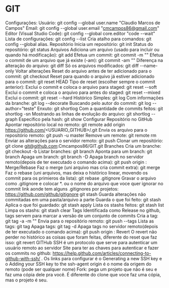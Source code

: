 # GIT
Configurações:
Usuário: git config --global user.name "Claudio Marcos de Campos"
Email: git config --global user.email "cmcampos86@gmail.com"
Editor (Visual Studio Code): git config --global core.editor "code --wait"
Lista de configurações: git config --list
Cria atalho para comandos: git config --global alias.<ALIAS> <COMANDO>
Repositório
Inicia um repositório: git init
Status do repositório: git status
Arquivos
Adiciona um arquivo (usado para incluir ou quando há modificação): git add <NOME DO ARQUIVO>
Efetua um commit: git commit -m "<MENSAGEM DO COMMIT>"
Efetua o commit de um arquivo que já existe (-am): git commit -am "<MENSAGEM DO COMMIT>"
Diferença na alteração do arquivo: git diff
Só os arquivos modificados: git diff --name-only
Voltar alterações 
Reset do arquivo antes de ter adicionado para o commit: git checkout <NOME ARQUIVO>
Reset para quando o arquivo já estiver adicionado para o commit: git reset HEAD <NOME ARQUIVO>
Tipo de reset (escolher sempre o commit anterior): 
Exclui o commit e coloca o arquivo para staged: git reset --soft <HASH>
Exclui o commit e coloca o arquivo para antes do staged: git reset --mixed <HASH>
Exclui o commit: git reset --hard <HASH>
Histórico
Simples: git log
Com informações da branche: git log --decorate
Buscando pelo autor do commit: git log --author="teste"
Enxuto: git shortlog
Com a quantidade de commits feitos: git shortlog -sn
Mostrando as linhas de evolução do arquivo: git shortlog --graph
Específico pela hash: git show <HASH>
Configurar Repositório no GitHub
Apontar repositório local no remoto: git remote add origin https://github.com/<USUARIO_GITHUB>/<NOME DO REPOSITORIO>.git
Envia os arquivo para o repositório remoto: git push -u <NOME DO REMOTE> master
Remove um remote: git remote rm <NOME DO REMOTE>
Enviar as alterações para o servidor remoto: git push <NOME DO REMOTE> <BRANCHE>
Clonar um repositório: git clone git@github.com:Cmcampos86/GIT.git <NOME DO REPOSITORIO>
Branches
Cria um branche: git checkout -b <NOME DO BRANCH>
Listar branches: git branch
Aponta para um branch: git branch <NOME DO BRANCH>
Apaga um branch: git branch -D <NOME DO BRANCH>
Apaga branch no servidor remoto(depois de ter executado o comando acima): git push origin :<BRANCH>
Merge/Rebase
Faz o merge (uni arquivo mas cria commit extra): git merge <NOME BRANCH>
Faz o rebase (uni arquivos, mas deixa o histórico linear, movendo os commit para os primieros da lista): git rebase <NOME BRANCH>
.gitignore
 Gravar o arquivo como .gitignore e colocar *.<EXTENSAO> ou o nome do arquivo que voce quer ignorar no commit
link aonde tem alguns .gitignores por projetos: https://github.com/github/gitignore 
git stash
Guarda alterações não commitadas em uma pasta/arquivo a parte
Guarda o que foi feito: git stash
Aplica o que foi guardado: git stash apply
Lista os stashs feitos: git stash list
Limpa os stashs: git stash clear
Tags
Identificada como Release no github, tags servem para marcar a versão de um conjunto de commits
Cria a tag: git tag -a <VERSAO> -m "<MENSAGEM>"
Envia para o repositório remoto: git push <NOME DO REMOTE> <BRANCH> --tags
Lista as tags: git tag
Apaga tags: git tag -d <TAG>
Apaga tags no servidor remoto(depois de ter executado o comando acima): git push origin :<TAG>
Revert
 O revert não perder no histórico as coisas que foram feitas, diferente do reset que faz isso: git revert <HASH>
GITHub
SSH é um protocolo que serve para autenticar um usuário remoto ao servidor
Site para ter as chaves para autenticar e fazer os commits no github: https://help.github.com/articles/connecting-to-github-with-ssh/ . Os links para configurar é o Generating a new SSH key e o Adding your SSH key to the ssh-agent
origin é o nome da origem do remoto (pode ser qualquer nome)
Fork: pega um projeto que não é seu e faz uma cópia dele pra você. É diferente do clone que voce faz uma cópia, mas o projeto é seu.
